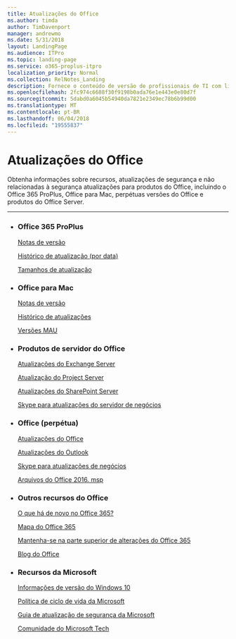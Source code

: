 ```yaml
---
title: Atualizações do Office
ms.author: timda
author: TimDavenport
manager: andrewmo
ms.date: 5/31/2018
layout: LandingPage
ms.audience: ITPro
ms.topic: landing-page
ms.service: o365-proplus-itpro
localization_priority: Normal
ms.collection: RelNotes_Landing
description: Fornece o conteúdo de versão de profissionais de TI com links para Office para o Office 365 ProPlus, Office para Mac, perpétua Office e Office Server produtos
ms.openlocfilehash: 2fc974c6688f30f9198b0ada76e1e443e0e80d7f
ms.sourcegitcommit: 5dabd0a6045b54940da7821e2349ec78b6b99d00
ms.translationtype: MT
ms.contentlocale: pt-BR
ms.lasthandoff: 06/04/2018
ms.locfileid: "19555837"
---
```

# <a name="office-updates"></a>Atualizações do Office

  
Obtenha informações sobre recursos, atualizações de segurança e não relacionadas à segurança atualizações para produtos do Office, incluindo o Office 365 ProPlus, Office para Mac, perpétuas versões do Office e produtos do Office Server.
  

---

<ul class="panelContent cardsW">
    <li>
        <div class="cardSize">
            <div class="cardPadding">
                <div class="card">
                    <div class="cardText">
                        <h3>Office 365 ProPlus</h3>
                        <p><a href="release-notes-office365-proplus.md">Notas de versão</a></p>
                        <p><a href="update-history-office365-proplus-by-date.md">Histórico de atualização (por data)</a></p>
                        <p><a href="download-sizes-office365-proplus-updates.md">Tamanhos de atualização</a></p>
                    </div>
                </div>
            </div>
        </div>
    </li>
    <li>
        <div class="cardSize">
            <div class="cardPadding">
                <div class="card">
                    <div class="cardText">
                        <h3>Office para Mac</h3>
                        <p><a href="release-notes-office-for-mac.md">Notas de versão</a></p>
                        <p><a href="update-history-office-for-mac.md">Histórico de atualizações</a></p>
                        <p><a href="release-history-microsoft-autoupdate.md">Versões MAU</a></p>
                     </div>
                </div>
            </div>
        </div>
    </li>
    <li>
        <div class="cardSize">
            <div class="cardPadding">
                <div class="card">
                    <div class="cardText">
                        <h3>Produtos de servidor do Office</h3>
                        <p><a href="https://technet.microsoft.com/library/hh135098(v=exchg.150).aspx">Atualizações do Exchange Server</a></p>
                        <p><a href="project-server-updates.md">Atualização do Project Server</a></p>
                        <p><a href="sharepoint-updates.md">Atualizações do SharePoint Server</a></p>
                        <p><a href="https://technet.microsoft.com/office/dn788954.aspx">Skype para atualizações do servidor de negócios</a></p>
               </div>
                </div>
            </div>
        </div> 
    </li>
</ul>  


<ul class="panelContent cardsW">
    <li>
        <div class="cardSize">
            <div class="cardPadding">
                <div class="card">
                    <div class="cardText">
                        <h3>Office (perpétua)</h3>
                            <p><a href="office-updates-msi.md">Atualizações do Office</a></p>
                            <p><a href="outlook-updates-msi.md">Atualizações do Outlook</a></p>
                            <p><a href="https://technet.microsoft.com/office/dn788954.aspx">Skype para atualizações de negócios</a></p>
                            <p><a href="msp-files-office-2016.md">Arquivos do Office 2016. msp</a></p>
                    </div>
                </div>
            </div>
        </div>
    </li>
    <li>
        <div class="cardSize">
            <div class="cardPadding">
                <div class="card">
                    <div class="cardText">
                        <h3>Outros recursos do Office</h3>
                            <p><a href="https://support.office.com/article/95c8d81d-08ba-42c1-914f-bca4603e1426">O que há de novo no Office 365?</a></p>
                            <p><a href="https://products.office.com/business/office-365-roadmap">Mapa do Office 365</a></p>
                            <p><a href="https://support.office.com/article/719f4904-cbdd-4889-a0cf-fbd7837dfecd">Mantenha-se na parte superior de alterações do Office 365</a></p>
                            <p><a href="https://www.microsoft.com/microsoft-365/blog/office/">Blog do Office</a></p>
                    </div>
                </div>
            </div>
        </div>
    </li>
    <li>
        <div class="cardSize">
            <div class="cardPadding">
                <div class="card">
                    <div class="cardText">
                        <h3>Recursos da Microsoft</h3>
                            <p><a href="https://www.microsoft.com/itpro/windows-10/release-information">Informações de versão do Windows 10</a></p>
                            <p><a href="https://support.microsoft.com/lifecycle">Política de ciclo de vida da Microsoft</a></p>
                            <p><a href="https://portal.msrc.microsoft.com/">Guia de atualização de segurança da Microsoft</a></p>
                            <p><a href="https://techcommunity.microsoft.com/">Comunidade do Microsoft Tech</a></p>
                    </div>
                </div>
            </div>
        </div>
    </li>
</ul>  
